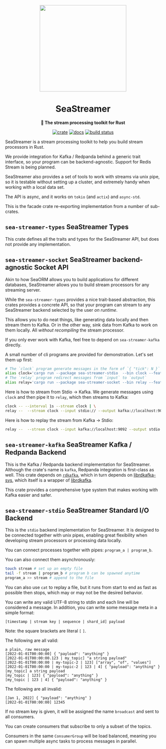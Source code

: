 <div align="center">

  <img src="https://raw.githubusercontent.com/SeaQL/sea-orm/master/docs/SeaQL logo dual.png" width="280"/>

  <h1>SeaStreamer</h1>

  <p>
    <strong>🌊 The stream processing toolkit for Rust</strong>
  </p>

  [![crate](https://img.shields.io/crates/v/sea-streamer.svg)](https://crates.io/crates/sea-streamer)
  [![docs](https://docs.rs/sea-streamer/badge.svg)](https://docs.rs/sea-streamer)
  [![build status](https://github.com/SeaQL/sea-streamer/actions/workflows/rust.yml/badge.svg)](https://github.com/SeaQL/sea-streamer/actions/workflows/rust.yml)

</div>

SeaStreamer is a stream processing toolkit to help you build stream processors in Rust.

We provide integration for Kafka / Redpanda behind a generic trait interface, so your program can be backend-agnostic. Support for Redis Stream is being planned.

SeaStreamer also provides a set of tools to work with streams via unix pipe, so it is testable without setting up a cluster,
and extremely handy when working with a local data set.

The API is async, and it works on `tokio` (and `actix`) and `async-std`.

This is the facade crate re-exporting implementation from a number of sub-crates.

## `sea-streamer-types` SeaStreamer Types

This crate defines all the traits and types for the SeaStreamer API, but does not provide any implementation.

## `sea-streamer-socket` SeaStreamer backend-agnostic Socket API

Akin to how SeaORM allows you to build applications for different databases, SeaStreamer allows you to build
stream processors for any streaming server.

While the `sea-streamer-types` provides a nice trait-based abstraction, this crates provides a concrete API,
so that your program can stream to any SeaStreamer backend selected by the user *on runtime*.

This allows you to do neat things, like generating data locally and then stream them to Kafka. Or in the other
way, sink data from Kafka to work on them locally. All _without recompiling_ the stream processor.

If you only ever work with Kafka, feel free to depend on `sea-streamer-kafka` directly.

A small number of cli programs are provided for demonstration. Let's set them up first:

```sh
# The `clock` program generate messages in the form of `{ "tick": N }`
alias clock='cargo run --package sea-streamer-stdio  --bin clock --features=executables'
# The `relay` program redirect messages from `input` to `output`
alias relay='cargo run --package sea-streamer-socket --bin relay --features=executables'
```

Here is how to stream from Stdio -> Kafka. We generate messages using `clock` and then pipe it to `relay`,
which then streams to Kafka:

```sh
clock -- --interval 1s --stream clock | \
relay --  --stream clock --input stdio:// --output kafka://localhost:9092
```

Here is how to replay the stream from Kafka -> Stdio:

```sh
relay --  --stream clock --input kafka://localhost:9092 --output stdio:// --offset start
```

## `sea-streamer-kafka` SeaStreamer Kafka / Redpanda Backend

This is the Kafka / Redpanda backend implementation for SeaStreamer. Although the crate's name is `kafka`,
Redpanda integration is first-class as well. This crate depends on [`rdkafka`](https://docs.rs/rdkafka),
which in turn depends on [librdkafka-sys](https://docs.rs/librdkafka-sys), which itself is a wrapper of
[librdkafka](https://docs.confluent.io/platform/current/clients/librdkafka/html/index.html).

This crate provides a comprehensive type system that makes working with Kafka easier and safer.

## `sea-streamer-stdio` SeaStreamer Standard I/O Backend

This is the `stdio` backend implementation for SeaStreamer. It is designed to be connected together with unix pipes,
enabling great flexibility when developing stream processors or processing data locally.

You can connect processes together with pipes: `program_a | program_b`.

You can also connect them asynchronously:

```sh
touch stream # set up an empty file
tail -f stream | program_b # program b can be spawned anytime
program_a >> stream # append to the file
```

You can also use `cat` to replay a file, but it runs from start to end as fast as possible then stops,
which may or may not be the desired behavior.

You can write any valid UTF-8 string to stdin and each line will be considered a message. In addition, you can write some message meta in a simple format:

```log
[timestamp | stream key | sequence | shard_id] payload
```

Note: the square brackets are literal `[` `]`.

The following are all valid:

```log
a plain, raw message
[2022-01-01T00:00:00] { "payload": "anything" }
[2022-01-01T00:00:00.123 | my_topic] "a string payload"
[2022-01-01T00:00:00 | my-topic-2 | 123] ["array", "of", "values"]
[2022-01-01T00:00:00 | my-topic-2 | 123 | 4] { "payload": "anything" }
[my_topic] a string payload
[my_topic | 123] { "payload": "anything" }
[my_topic | 123 | 4] { "payload": "anything" }
```

The following are all invalid:

```log
[Jan 1, 2022] { "payload": "anything" }
[2022-01-01T00:00:00] 12345
```

If no stream key is given, it will be assigned the name `broadcast` and sent to all consumers.

You can create consumers that subscribe to only a subset of the topics.

Consumers in the same `ConsumerGroup` will be load balanced, meaning you can spawn multiple async tasks to process messages in parallel.
